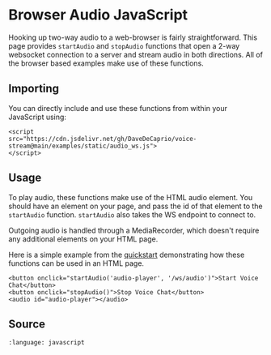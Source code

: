 # Browser Audio JavaScript

Hooking up two-way audio to a web-browser is fairly straightforward.  This page provides `startAudio` and `stopAudio` 
functions that open a 2-way websocket connection to a server and stream audio in both directions.  All of the browser 
based examples make use of these functions.

## Importing

You can directly include and use these functions from within your JavaScript using:

    <script 
    src="https://cdn.jsdelivr.net/gh/DaveDeCaprio/voice-stream@main/examples/static/audio_ws.js">
    </script>

## Usage

To play audio, these functions make use of the HTML audio element.  You should have an element on your page, and pass the 
id of that element to the `startAudio` function.  `startAudio` also takes the WS endpoint to connect to.

Outgoing audio is handled through a MediaRecorder, which doesn't require any additional elements on your HTML page.

Here is a simple example from the [quickstart](../quickstart/walkthrough) demonstrating how these functions can be used in an HTML page.

    <button onclick="startAudio('audio-player', '/ws/audio')">Start Voice Chat</button>
    <button onclick="stopAudio()">Stop Voice Chat</button>
    <audio id="audio-player"></audio> 

## Source

```{literalinclude} ../../examples/static/audio_ws.js
:language: javascript
```

